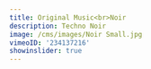 ```yaml
---
title: Original Music<br>Noir
description: Techno Noir
image: /cms/images/Noir Small.jpg
vimeoID: '234137216'
showinslider: true
---
```



















